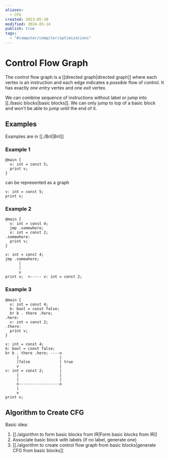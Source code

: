 ```yaml
---
aliases:
  - CFG
created: 2023-05-30
modified: 2024-03-14
publish: true
tags:
  - "#computer/compiler/optimizations"
---
```


# Control Flow Graph

The control flow graph is a [[directed graph|directed graph]] where each vertex is an instruction and each edge indicates a *possible* flow of control. It has exactly *one entry* vertex and *one exit* vertex.

We can combine sequence of instructions without label or jump into [[./basic blocks|basic blocks]]. We can only jump to top of a basic block and won't be able to jump until the end of it.

## Examples
Examples are in [[./Bril|Bril]]

### Example 1
```bril
@main {
  v: int = const 5;
  print v;
}
```

can be represented as a graph

```
v: int = const 5;
print v;
```

### Example 2
```
@main {
  v: int = const 4;
  jmp .somewhere;
  v: int = const 2;
.somewhere:
  print v;
}
```

``` text
v: int = const 4;
jmp .somewhere;
      |
      |
      v
print v;  <----- v: int = const 2;
```

### Example 3
``` bril
@main {
  v: int = const 4;
  b: bool = const false;
  br b . there .here;
.here:
  v: int = const 2;
.there:
  print v;
}
```

```bril
v: int = const 4;
b: bool = const false;
br b . there .here; ----o
     |                  |
     |false             | true
     v                  |
v: int = const 2;       |
     |                  |
     |                  |
     o------------------o
     |
     v
print v;
```

## Algorithm to Create CFG
   Basic idea:
   1. [[./algorithm to form basic blocks from IR|Form basic blocks from IR]]
   2. Associate basic block with labels (if no label, generate one)
   3. [[./algorithm to create control flow graph from basic blocks|generate CFG from basic blocks]]